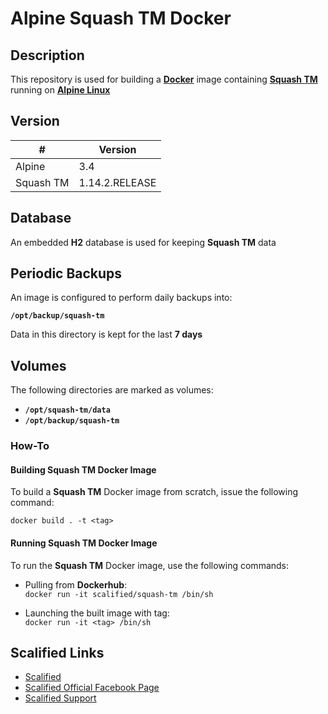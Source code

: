 # Alpine Squash TM Docker #

## Description

This repository is used for building a [**Docker**](https://www.docker.com) image containing [**Squash TM**](http://www.squashtest.org/en/decouvrir-squash-tm/contenu-statique/outils-et-fonctionnalites/squash-tm-test-management-en) running on [**Alpine Linux**](https://alpinelinux.org/)

## Version

|     #     | Version        |
|-----------|----------------|
| Alpine    | 3.4            |
| Squash TM | 1.14.2.RELEASE |

## Database

An embedded **H2** database is used for keeping **Squash TM** data

## Periodic Backups

An image is configured to perform daily backups into:

**`/opt/backup/squash-tm`**

Data in this directory is kept for the last **7 days**

## Volumes

The following directories are marked as volumes:
* **`/opt/squash-tm/data`**
* **`/opt/backup/squash-tm`**

### How-To

#### Building Squash TM Docker Image

To build a **Squash TM** Docker image from scratch, issue the following command:

`docker build . -t <tag>`

#### Running Squash TM Docker Image

To run the **Squash TM** Docker image, use the following commands:

* Pulling from **Dockerhub**:  
  `docker run -it scalified/squash-tm /bin/sh`

* Launching the built image with <tag> tag:  
  `docker run -it <tag> /bin/sh`

## Scalified Links

* [Scalified](http://www.scalified.com)
* [Scalified Official Facebook Page](https://www.facebook.com/scalified)
* <a href="mailto:info@scalified.com?subject=[Squash TM Docker Image]: Proposals And Suggestions">Scalified Support</a>
